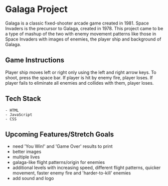 # Galaga Project
Galaga is a classic fixed-shooter arcade game created in 1981. Space Invaders is the precursor to Galaga, created in 1978. This project came to be a type of mashup of the two with enemy movement patterns like those in Space Invaders with images of enemies, the player ship and background of Galaga.

## Game Instructions
Player ship moves left or right only using the left and right arrow keys. To shoot, press the space bar. If player is hit by enemy fire, player loses. If player fails to eliminate all enemies and collides with them, player loses. 

## Tech Stack

    - HTML
    - JavaScript
    - CSS


## Upcoming Features/Stretch Goals
- need 'You Win!' and 'Game Over' results to print
- better images
- multiple lives
- galaga-like flight patterns/origin for enemies
- additional levels with increasing speed, different flight patterns, quicker movement, faster enemy fire and 'harder-to-kill' enemies
- add sound and logo

